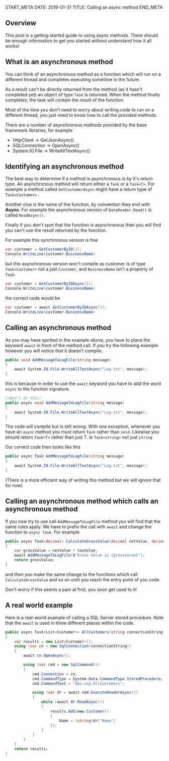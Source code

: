 START_META
DATE: 2019-01-31
TITLE: Calling an async method
END_META


## Overview

This post is a getting started guide to using async methods.  There should be enough information to get you started without understand how it all works!

## What is an asynchronous method
You can think of an asynchronous method as a function which will run on a different thread and completes executing sometime in the future.

As a result can't be directly returned from the method (as it hasn't completed yet) an object of type `Task` is returned.  When the method finally completes,  the task will contain the result of the function.

Most of the time you don't need to worry about writing code to run on a different thread, you just need to know how to call the provided methods.

There are a number of asynchronous methods provided by the base framework libraries,  for example
* HttpClient -> GetJsonAsync()
* SQLConnection -> OpenAsync() 
* System.IO.File -> WriteAllTextAsync()

## Identifying an asynchronous method
The best way to determine if a method is asynchronous is by it's return type.  An asynchronous method will return either a `Task` or a `Task<T>`.  For example a method called `GetCustomerAsync` might have a return type of `Task<Customer>` .

Another clue is the name of the function,  by convention they end with __Async__.  For example the asynchronous version of `DataReader.Read()` is called `ReadAsync()`.

Finally if you don't spot that the function is asynchronous then you will find you can't use the result returned by the function.

For example this synchronous version is fine  

```c#
var customer = GetCustomerByID(1);
Console.WriteLine(customer.BusinessName)
```

but this asynchronous version won't compile as customer is of type `Task<Customer>` not a just `Customer`,  and `BusinessName` isn't a property of `Task`.

```c#
var customer = GetCustomerByIDAsync(1);
Console.WriteLine(customer.BusinessName)
```

the correct code would be

```c#
var customer = await GetCustomerByIDAsync(1);
Console.WriteLine(customer.BusinessName)
```

## Calling an asynchronous method

As you may have spotted in the example above,  you have to place the keyword `await` in front of the method call.  If you try the following example however you will notice that it doesn't compile.

```c#
public void AddMessageToLogFile(string message)
{
    await System.IO.File.WriteAllTextAsync("Log.txt", message);
}
```

this is because in order to use the `await` keyword you have to add the word `async` to the function signature.

```c#
//Don't do this!
public async void AddMessageToLogFile(string message)
{
    await System.IO.File.WriteAllTextAsync("Log.txt", message);
}
```

The code will compile but is still wrong.  With one exception,  whenever you have an `async` method you must return `Task` rather than `void`.  Likewise you should return `Task<T>` rather than just T.  ie `Task<string>` not just `string`

Our correct code then looks like this

```c#
public async Task AddMessageToLogFile(string message)
{
    await System.IO.File.WriteAllTextAsync("Log.txt", message);
}
```

(There is a more efficient way of writing this method but we will ignore that for now)


## Calling an asynchronous method which calls an asynchronous method

If you now try to use call `AddMessageToLogFile` method you will find that the same rules apply.  We have to prefix the call with `await` and change the function to `async Task`.  For example

```c#
public async Task<decimal> CalculateGrossValue(decimal netValue, decimal taxValue)
{
    var grossValue = netValue + taxValue;
    await AddMessageToLogFile($"Gross Value is {grossValue}");
    return grossValue;
}
```

and then you make the same change to the functions which call `CalculateGrossValue` and so on until you reach the entry point of you code.

Don't worry if this seems a pain at first,  you soon get used to it!

## A real world example

Here is a real-world example of calling a SQL Server stored procedure.  Note that the `await` is used in three different places within the code.

```c#
public async Task<List<Customer>> AllCustomers(string connectionString)
{
    var results = new List<Customer>();
    using (var cn = new SqlConnection(connectionString))
    {
        await cn.OpenAsync();

        using (var cmd = new SqlCommand())
        {
            cmd.Connection = cn;
            cmd.CommandType = System.Data.CommandType.StoredProcedure;
            cmd.CommandText = "dbo.usp_AllCustomers";

            using (var dr = await cmd.ExecuteReaderAsync())
            {
                while (await dr.ReadAsync())
                {
                    results.Add(new Customer()
                    {
                        Name = (string)dr["Name"]
                    });
                }
            }
        }
    }
    return results;
}
```



